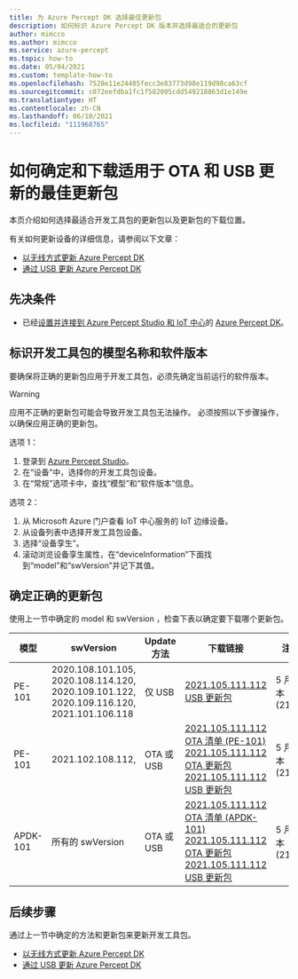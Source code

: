 ```yaml
---
title: 为 Azure Percept DK 选择最佳更新包
description: 如何标识 Azure Percept DK 版本并选择最适合的更新包
author: mimcco
ms.author: mimcco
ms.service: azure-percept
ms.topic: how-to
ms.date: 05/04/2021
ms.custom: template-how-to
ms.openlocfilehash: 7528e11e24485fecc3e83773d98e119d98ca63cf
ms.sourcegitcommit: c072eefdba1fc1f582005cdd549218863d1e149e
ms.translationtype: HT
ms.contentlocale: zh-CN
ms.lasthandoff: 06/10/2021
ms.locfileid: "111968765"
---
```

# <a name="how-to-determine-and-download-the-best-update-package-for-ota-and-usb-updates"></a>如何确定和下载适用于 OTA 和 USB 更新的最佳更新包

本页介绍如何选择最适合开发工具包的更新包以及更新包的下载位置。

有关如何更新设备的详细信息，请参阅以下文章：
- [以无线方式更新 Azure Percept DK](./how-to-update-over-the-air.md)
- [通过 USB 更新 Azure Percept DK](./how-to-update-via-usb.md)


## <a name="prerequisites"></a>先决条件

- 已经[设置并连接到 Azure Percept Studio 和 IoT 中心](./quickstart-percept-dk-set-up.md)的 [Azure Percept DK](https://go.microsoft.com/fwlink/?linkid=2155270)。

## <a name="identify-the-model-name-and-software-version-of-your-dev-kit"></a>标识开发工具包的模型名称和软件版本
要确保将正确的更新包应用于开发工具包，必须先确定当前运行的软件版本。

> [!WARNING]
> 应用不正确的更新包可能会导致开发工具包无法操作。 必须按照以下步骤操作，以确保应用正确的更新包。

选项 1：
1. 登录到 [Azure Percept Studio](./overview-azure-percept-studio.md)。
2. 在“设备”中，选择你的开发工具包设备。
3. 在“常规”选项卡中，查找“模型”和“软件版本”信息。  

选项 2：
1. 从 Microsoft Azure 门户查看 IoT 中心服务的 IoT 边缘设备。 
2. 从设备列表中选择开发工具包设备。
3. 选择“设备孪生”。
4. 滚动浏览设备孪生属性，在“deviceInformation”下面找到“model”和“swVersion”并记下其值。  

## <a name="determine-the-correct-update-package"></a>确定正确的更新包
使用上一节中确定的 model 和 swVersion ，检查下表以确定要下载哪个更新包。


|模型  |swVersion  |Update 方法  |下载链接  |注意  |
|---------|---------|---------|---------|---------|
|PE-101     |2020.108.101.105, <br>2020.108.114.120, <br>2020.109.101.122, <br>2020.109.116.120, <br>2021.101.106.118        |仅 USB         |[2021.105.111.112 USB 更新包](https://go.microsoft.com/fwlink/?linkid=2155734)         |5 月版本 (2105)         |
|PE-101     |2021.102.108.112, <br>         |OTA 或 USB        |[2021.105.111.112 OTA 清单 (PE-101)](https://go.microsoft.com/fwlink/?linkid=2155625)<br>[2021.105.111.112 OTA 更新包](https://go.microsoft.com/fwlink/?linkid=2161538)<br>[2021.105.111.112 USB 更新包](https://go.microsoft.com/fwlink/?linkid=2155734)          |5 月版本 (2105)         |
|APDK-101     |所有的 swVersion        |OTA 或 USB       | [2021.105.111.112 OTA 清单 (APDK-101)](https://go.microsoft.com/fwlink/?linkid=2163554)<br>[2021.105.111.112 OTA 更新包](https://go.microsoft.com/fwlink/?linkid=2163456)<br>[2021.105.111.112 USB 更新包](https://go.microsoft.com/fwlink/?linkid=2163555)        |5 月版本 (2105)         |


## <a name="next-steps"></a>后续步骤
通过上一节中确定的方法和更新包来更新开发工具包。
- [以无线方式更新 Azure Percept DK](./how-to-update-over-the-air.md)
- [通过 USB 更新 Azure Percept DK](./how-to-update-via-usb.md)